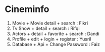 # Cineminfo

1. Movie + Movie detail + search : Fikri 
2. Tv Show + detail + search : Rifqi
3. Actors + detail + favorite + search : Dandi
4. Profile + edit + login + register : Yusril
5. Database + Api + Change Password : Faiz
